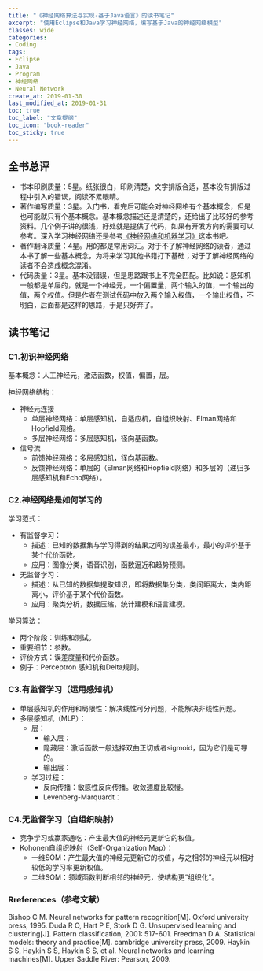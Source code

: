 ```yaml
---
title: "《神经网络算法与实现-基于Java语言》的读书笔记"
excerpt: "使用Eclipse和Java学习神经网络，编写基于Java的神经网络模型"
classes: wide
categories:
- Coding
tags:
- Eclipse
- Java
- Program
- 神经网络
- Neural Network 
create_at: 2019-01-30
last_modified_at: 2019-01-31
toc: true
toc_label: "文章提纲"
toc_icon: "book-reader"
toc_sticky: true
---
```


## 全书总评
* 书本印刷质量：5星。纸张很白，印刷清楚，文字排版合适，基本没有排版过程中引入的错误，阅读不累眼睛。
* 著作编写质量：3星。入门书，看完后可能会对神经网络有个基本概念，但是也可能就只有个基本概念。基本概念描述还是清楚的，还给出了比较好的参考资料。几个例子讲的很浅，好处就是提供了代码，如果有开发方向的需要可以参考。深入学习神经网络还是参考[《神经网络和机器学习》](https://book.douban.com/subject/5952531/)这本书吧。
* 著作翻译质量：4星。用的都是常用词汇。对于不了解神经网络的读者，通过本书了解一些基本概念，为将来学习其他书籍打下基础；对于了解神经网络的读者不会造成概念混淆。
* 代码质量：3星。基本没错误，但是思路跟书上不完全匹配。比如说：感知机一般都是单层的，就是一个神经元，一个偏置量，两个输入的值，一个输出的值，两个权值。但是作者在测试代码中放入两个输入权值，一个输出权值，不明白，后面都是这样的思路，于是只好弃了。

## 读书笔记
### C1.初识神经网络
基本概念：人工神经元，激活函数，权值，偏置，层。

神经网络结构：
* 神经元连接
  * 单层神经网络：单层感知机，自适应机，自组织映射、Elman网络和Hopfield网络。
  * 多层神经网络：多层感知机，径向基函数。
* 信号流
  * 前馈神经网络：多层感知机，径向基函数。
  * 反馈神经网络：单层的（Elman网络和Hopfield网络）和多层的（递归多层感知机和Echo网络）。

### C2.神经网络是如何学习的
学习范式：
* 有监督学习：
  * 描述：已知的数据集与学习得到的结果之间的误差最小，最小的评价基于某个代价函数。
  * 应用：图像分类，语音识别，函数逼近和趋势预测。
* 无监督学习：
  * 描述：从已知的数据集提取知识，即将数据集分类，类间距离大，类内距离小，评价基于某个代价函数。
  * 应用：聚类分析，数据压缩，统计建模和语言建模。

学习算法：
* 两个阶段：训练和测试。
* 重要细节：参数。
* 评价方式：误差度量和代价函数。
* 例子：Perceptron 感知机和Delta规则。

### C3.有监督学习（运用感知机）
* 单层感知机的作用和局限性：解决线性可分问题，不能解决非线性问题。
* 多层感知机（MLP）：
  * 层：
    * 输入层：
    * 隐藏层：激活函数一般选择双曲正切或者sigmoid，因为它们是可导的。
    * 输出层：
  * 学习过程：
    * 反向传播：敏感性反向传播。收敛速度比较慢。
    * Levenberg-Marquardt：

### C4.无监督学习（自组织映射）
* 竞争学习或赢家通吃：产生最大值的神经元更新它的权值。
* Kohonen自组织映射（Self-Organization Map）：
  * 一维SOM：产生最大值的神经元更新它的权值，与之相邻的神经元以相对较低的学习率更新权值。
  * 二维SOM：领域函数判断相邻的神经元，使结构更“组织化”。

### Rreferences（参考文献）
Bishop C M. Neural networks for pattern recognition[M]. Oxford university press, 1995.
Duda R O, Hart P E, Stork D G. Unsupervised learning and clustering[J]. Pattern classification, 2001: 517-601.
Freedman D A. Statistical models: theory and practice[M]. cambridge university press, 2009.
Haykin S S, Haykin S S, Haykin S S, et al. Neural networks and learning machines[M]. Upper Saddle River: Pearson, 2009.